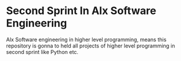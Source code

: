 # Second Sprint In Alx Software Engineering

Alx Software engineering in higher level programming, means this repository is gonna to held all projects of higher level programming in second sprint like Python etc.
